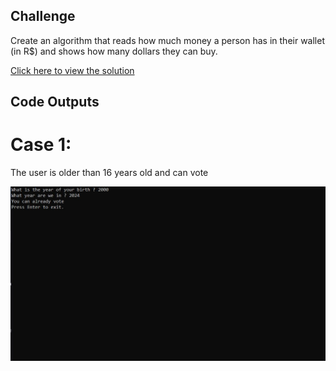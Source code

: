 ## Challenge

Create an algorithm that reads how much money a person has in their wallet<br>
(in R$) and shows how many dollars they can buy.

[Click here to view the solution](https://github.com/davi-p-oliveira-11/CCodeChallengeLab/blob/main/Challenges/Can-you-Vote/solution.c)

## Code Outputs

# Case 1: 
 The user is older than 16 years old and can vote

![Output](https://github.com/davi-p-oliveira-11/CCodeChallengeLab/blob/main/Challenges/Can-you-Vote/testcases/case1.JPG)
